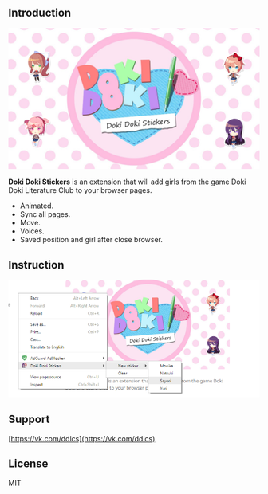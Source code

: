 ## Introduction
![Logo](https://raw.githubusercontent.com/ddlcs/ddlcs.github.io/master/logo.png)

**Doki Doki Stickers** is an extension that will add girls from the game Doki Doki Literature Club to your browser pages.

* Animated.
* Sync all pages.
* Move.
* Voices.
* Saved position and girl after close browser.

## Instruction

![Screenshot](https://raw.githubusercontent.com/ddlcs/ddlcs.github.io/master/Screenshot_2.png)

## Support
[https://vk.com/ddlcs](https://vk.com/ddlcs)

## License
MIT
